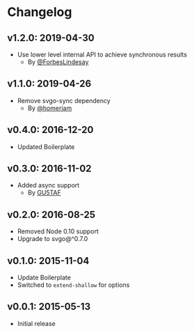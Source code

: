 # Changelog

## v1.2.0: 2019-04-30

- Use lower level internal API to achieve synchronous results
  - By [@ForbesLindesay](https://github.com/ForbesLindesay)

## v1.1.0: 2019-04-26

- Remove svgo-sync dependency
  - By [@homerjam](https://github.com/homerjam)

## v0.4.0: 2016-12-20

- Updated Boilerplate

## v0.3.0: 2016-11-02

- Added async support
  - By [GU5TAF](https://github.com/GU5TAF)

## v0.2.0: 2016-08-25

- Removed Node 0.10 support
- Upgrade to svgo@^0.7.0

## v0.1.0: 2015-11-04

- Update Boilerplate
- Switched to `extend-shallow` for options

## v0.0.1: 2015-05-13

- Initial release
